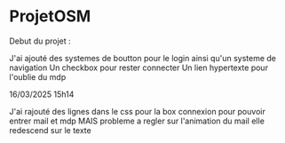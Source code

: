 # ProjetOSM

Debut du projet : 

J'ai ajouté des systemes de boutton pour le login ainsi qu'un systeme de navigation 
Un checkbox pour rester connecter 
Un lien hypertexte pour l'oublie du mdp 

16/03/2025 15h14

J'ai rajouté des lignes dans le css pour la box connexion pour pouvoir entrer mail et mdp MAIS probleme a regler sur l'animation du mail elle redescend sur le texte 